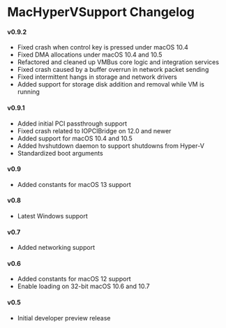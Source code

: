 MacHyperVSupport Changelog
============================
#### v0.9.2
- Fixed crash when control key is pressed under macOS 10.4
- Fixed DMA allocations under macOS 10.4 and 10.5
- Refactored and cleaned up VMBus core logic and integration services
- Fixed crash caused by a buffer overrun in network packet sending
- Fixed intermittent hangs in storage and network drivers
- Added support for storage disk addition and removal while VM is running

#### v0.9.1
- Added initial PCI passthrough support
- Fixed crash related to IOPCIBridge on 12.0 and newer
- Added support for macOS 10.4 and 10.5
- Added hvshutdown daemon to support shutdowns from Hyper-V
- Standardized boot arguments

#### v0.9
- Added constants for macOS 13 support

#### v0.8
- Latest Windows support

#### v0.7
- Added networking support

#### v0.6
- Added constants for macOS 12 support
- Enable loading on 32-bit macOS 10.6 and 10.7

#### v0.5
- Initial developer preview release

